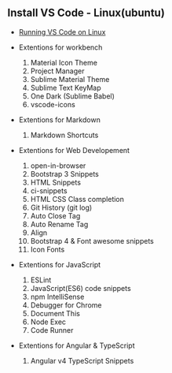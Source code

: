 ## Install VS Code - Linux(ubuntu)
* [Running VS Code on Linux](https://code.visualstudio.com/docs/setup/linux) 

* Extentions for workbench
    1. Material Icon Theme
    2. Project Manager
    3. Sublime Material Theme
    4. Sublime Text KeyMap
    5. One Dark (Sublime Babel)
    6. vscode-icons

* Extentions for Markdown
    1. Markdown Shortcuts

* Extentions for Web Developement
    1. open-in-browser
    2. Bootstrap 3 Snippets
    3. HTML Snippets
    4. ci-snippets
    5. HTML CSS Class completion
    6. Git History (git log)
    7. Auto Close Tag
    8. Auto Rename Tag
    9. Align
    10. Bootstrap 4 & Font awesome snippets
    11. Icon Fonts

* Extentions for JavaScript
    1. ESLint
    2. JavaScript(ES6) code snippets
    3. npm IntelliSense
    4. Debugger for Chrome
    5. Document This
    6. Node Exec
    7. Code Runner

* Extentions for Angular & TypeScript
    1. Angular v4 TypeScript Snippets